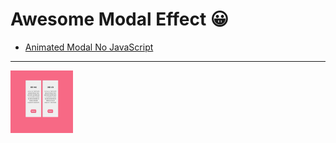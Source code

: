 # Awesome Modal Effect 😀

- [Animated Modal No JavaScript](https://github.com/Dev-JeromeBaek/awesome-web-styling/tree/master/modal/animated-modal-no-js)

---

[<img src="../gifs/modal/animated-modal-no-js.gif" width="100px" height="100px">](https://github.com/Dev-JeromeBaek/awesome-web-styling/tree/master/modal/animated-modal-no-js)
